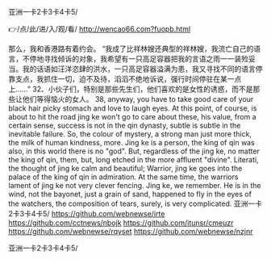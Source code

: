 
亚洲一卡2卡3卡4卡5/




👉/点/此/进/入/观/看/ http://wencao66.com?fuopb.html




那么，我和香港路有着约会。
“我成了比祥林嫂还典型的祥林嫂，我流亡自己的语言，不停地寻找倾诉的对象，我希望有一只高足容器把我的言语之雨一一装殓妥当。我的话语如汪洋恣肆的洪水，一只高足容器溢满为患，我又寻找不同的语言停靠支点，我抓住一切，迫不及待，滔滔不绝地诉说，强行时间停驻在某一点上……”
	32、小伙子们，特别是那些先生们，他们喜欢的是女性的诱惑，而不是那些让他们等得恼火的女人。
38, anyway, you have to take good care of your black hair picky stomach and love to laugh eyes.
At this point, of course, is about to hit the road jing ke won't go to care about these, his value, from a certain sense, success is not in the qin dynasty, subtle is subtle in the inevitable failure.
So, the colour of mystery, a strong man just more thick, the milk of human kindness, more.
Jing ke is a person, the king of qin was also, in this world there is no "god".
But, regardless of the jing ke, no matter the king of qin, them, but, long etched in the more affluent "divine".
Literati, the thought of jing ke calm and beautiful;
Warrior, jing ke goes into the palace of the king of qin in admiration.
At the same time, the warriors lament of jing ke not very clever fencing.
Jing ke, we remember.
He is in the wind, not the bayonet, just a grain of sand, happened to fly in the eyes of the watchers, the composition of tears, surely, is very complicated.
亚洲一卡2卡3卡4卡5/ https://github.com/webnewse/irte
https://github.com/cctnews/nbojk
https://github.com/itunsr/cmeuzr
https://github.com/webnewse/rqyset
https://github.com/webnewse/nzjnr





亚洲一卡2卡3卡4卡5/
